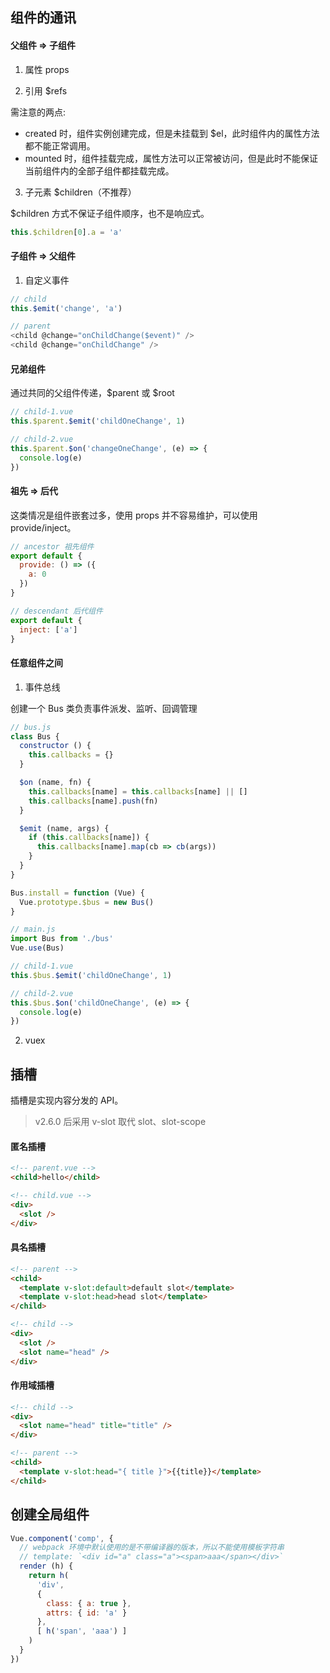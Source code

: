 ## 组件的通讯

#### 父组件 => 子组件

1. 属性 props

2. 引用 \$refs

需注意的两点:

- created 时，组件实例创建完成，但是未挂载到 \$el，此时组件内的属性方法都不能正常调用。
- mounted 时，组件挂载完成，属性方法可以正常被访问，但是此时不能保证当前组件内的全部子组件都挂载完成。

3. 子元素 \$children（不推荐）

\$children 方式不保证子组件顺序，也不是响应式。

```js
this.$children[0].a = 'a'
```

#### 子组件 => 父组件

1. 自定义事件

```js
// child
this.$emit('change', 'a')

// parent
<child @change="onChildChange($event)" />
<child @change="onChildChange" />
```

#### 兄弟组件

通过共同的父组件传递，$parent 或 $root

```js
// child-1.vue
this.$parent.$emit('childOneChange', 1)

// child-2.vue
this.$parent.$on('changeOneChange', (e) => {
  console.log(e)
})
```

#### 祖先 => 后代

这类情况是组件嵌套过多，使用 props 并不容易维护，可以使用 provide/inject。

```js
// ancestor 祖先组件
export default {
  provide: () => ({
    a: 0
  })
}

// descendant 后代组件
export default {
  inject: ['a']
}
```

#### 任意组件之间

1. 事件总线

创建一个 Bus 类负责事件派发、监听、回调管理

```js
// bus.js
class Bus {
  constructor () {
    this.callbacks = {}
  }

  $on (name, fn) {
    this.callbacks[name] = this.callbacks[name] || []
    this.callbacks[name].push(fn)
  }

  $emit (name, args) {
    if (this.callbacks[name]) {
      this.callbacks[name].map(cb => cb(args))
    }
  }
}

Bus.install = function (Vue) {
  Vue.prototype.$bus = new Bus()
}

// main.js
import Bus from './bus'
Vue.use(Bus)

// child-1.vue
this.$bus.$emit('childOneChange', 1)

// child-2.vue
this.$bus.$on('childOneChange', (e) => {
  console.log(e)
})
```

2. vuex

## 插槽

插槽是实现内容分发的 API。

> v2.6.0 后采用 v-slot 取代 slot、slot-scope

#### 匿名插槽

```html
<!-- parent.vue -->
<child>hello</child>

<!-- child.vue -->
<div>
  <slot />
</div>
```

#### 具名插槽

```html
<!-- parent -->
<child>
  <template v-slot:default>default slot</template>
  <template v-slot:head>head slot</template>
</child>

<!-- child -->
<div>
  <slot />
  <slot name="head" />
</div>
```

#### 作用域插槽

```html
<!-- child -->
<div>
  <slot name="head" title="title" />
</div>

<!-- parent -->
<child>
  <template v-slot:head="{ title }">{{title}}</template>
</child>
```

## 创建全局组件

```js
Vue.component('comp', {
  // webpack 环境中默认使用的是不带编译器的版本，所以不能使用模板字符串
  // template: `<div id="a" class="a"><span>aaa</span></div>`
  render (h) {
    return h(
      'div',
      {
        class: { a: true },
        attrs: { id: 'a' }
      },
      [ h('span', 'aaa') ]
    )
  }
})
```







































